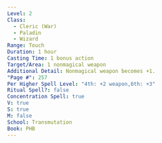 ```yaml
---
Level: 2
Class:
  - Cleric (War)
  - Paladin
  - Wizard
Range: Touch
Duration: 1 hour
Casting Time: 1 bonus action
Target/Area: 1 nonmagical weapon
Additional Detail: Nonmagical weapon becomes +1.
"Page #": 257
Per Higher Spell Level: "4th: +2 weapon,6th: +3"
Ritual Spell?: false
Concentration Spell: true
V: true
S: true
M: false
School: Transmutation
Book: PHB
---
```

